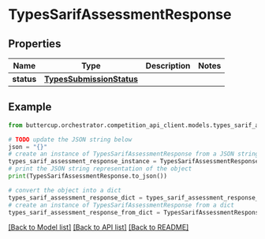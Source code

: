 # TypesSarifAssessmentResponse


## Properties

Name | Type | Description | Notes
------------ | ------------- | ------------- | -------------
**status** | [**TypesSubmissionStatus**](TypesSubmissionStatus.md) |  |

## Example

```python
from buttercup.orchestrator.competition_api_client.models.types_sarif_assessment_response import TypesSarifAssessmentResponse

# TODO update the JSON string below
json = "{}"
# create an instance of TypesSarifAssessmentResponse from a JSON string
types_sarif_assessment_response_instance = TypesSarifAssessmentResponse.from_json(json)
# print the JSON string representation of the object
print(TypesSarifAssessmentResponse.to_json())

# convert the object into a dict
types_sarif_assessment_response_dict = types_sarif_assessment_response_instance.to_dict()
# create an instance of TypesSarifAssessmentResponse from a dict
types_sarif_assessment_response_from_dict = TypesSarifAssessmentResponse.from_dict(types_sarif_assessment_response_dict)
```
[[Back to Model list]](../README.md#documentation-for-models) [[Back to API list]](../README.md#documentation-for-api-endpoints) [[Back to README]](../README.md)
